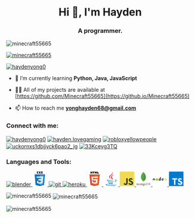 <h1 align="center">Hi 👋, I'm Hayden</h1>
<h3 align="center">A programmer.</h3>

<p align="left"> <img src="https://komarev.com/ghpvc/?username=minecraft55665&label=Profile%20views&color=0e75b6&style=flat" alt="minecraft55665" /> </p>

<p align="left"> <a href="https://github.com/ryo-ma/github-profile-trophy"><img src="https://github-profile-trophy.vercel.app/?username=minecraft55665" alt="minecraft55665" /></a> </p>

<p align="left"> <a href="https://twitter.com/haydenyong0" target="blank"><img src="https://img.shields.io/twitter/follow/haydenyong0?logo=twitter&style=for-the-badge" alt="haydenyong0" /></a> </p>

- 🌱 I’m currently learning **Python, Java, JavaScript**

- 👨‍💻 All of my projects are available at [https://github.com/Minecraft55665](https://github.io/Minecraft55665)

- 📫 How to reach me **yonghayden68@gmail.com**

<h3 align="left">Connect with me:</h3>
<p align="left">
<a href="https://twitter.com/haydenyong0" target="blank"><img align="center" src="https://raw.githubusercontent.com/rahuldkjain/github-profile-readme-generator/master/src/images/icons/Social/twitter.svg" alt="haydenyong0" height="30" width="40" /></a>
<a href="https://fb.com/hayden.lovegaming" target="blank"><img align="center" src="https://raw.githubusercontent.com/rahuldkjain/github-profile-readme-generator/master/src/images/icons/Social/facebook.svg" alt="hayden.lovegaming" height="30" width="40" /></a>
<a href="https://instagram.com/robloxyellowpeople" target="blank"><img align="center" src="https://raw.githubusercontent.com/rahuldkjain/github-profile-readme-generator/master/src/images/icons/Social/instagram.svg" alt="robloxyellowpeople" height="30" width="40" /></a>
<a href="https://www.youtube.com/c/uckornxs1dbjjyck6pao2_jg" target="blank"><img align="center" src="https://raw.githubusercontent.com/rahuldkjain/github-profile-readme-generator/master/src/images/icons/Social/youtube.svg" alt="uckornxs1dbjjyck6pao2_jg" height="30" width="40" /></a>
<a href="https://discord.gg/33Kceyg3TQ" target="blank"><img align="center" src="https://raw.githubusercontent.com/rahuldkjain/github-profile-readme-generator/master/src/images/icons/Social/discord.svg" alt="33Kceyg3TQ" height="30" width="40" /></a>
</p>

<h3 align="left">Languages and Tools:</h3>
<p align="left"> <a href="https://www.blender.org/" target="_blank"> <img src="https://download.blender.org/branding/community/blender_community_badge_white.svg" alt="blender" width="40" height="40"/> </a> <a href="https://www.w3schools.com/css/" target="_blank"> <img src="https://raw.githubusercontent.com/devicons/devicon/master/icons/css3/css3-original-wordmark.svg" alt="css3" width="40" height="40"/> </a> <a href="https://git-scm.com/" target="_blank"> <img src="https://www.vectorlogo.zone/logos/git-scm/git-scm-icon.svg" alt="git" width="40" height="40"/> </a> <a href="https://heroku.com" target="_blank"> <img src="https://www.vectorlogo.zone/logos/heroku/heroku-icon.svg" alt="heroku" width="40" height="40"/> </a> <a href="https://www.w3.org/html/" target="_blank"> <img src="https://raw.githubusercontent.com/devicons/devicon/master/icons/html5/html5-original-wordmark.svg" alt="html5" width="40" height="40"/> </a> <a href="https://www.java.com" target="_blank"> <img src="https://raw.githubusercontent.com/devicons/devicon/master/icons/java/java-original.svg" alt="java" width="40" height="40"/> </a> <a href="https://developer.mozilla.org/en-US/docs/Web/JavaScript" target="_blank"> <img src="https://raw.githubusercontent.com/devicons/devicon/master/icons/javascript/javascript-original.svg" alt="javascript" width="40" height="40"/> </a> <a href="https://www.mongodb.com/" target="_blank"> <img src="https://raw.githubusercontent.com/devicons/devicon/master/icons/mongodb/mongodb-original-wordmark.svg" alt="mongodb" width="40" height="40"/> </a> <a href="https://nodejs.org" target="_blank"> <img src="https://raw.githubusercontent.com/devicons/devicon/master/icons/nodejs/nodejs-original-wordmark.svg" alt="nodejs" width="40" height="40"/> </a> <a href="https://www.typescriptlang.org/" target="_blank"> <img src="https://raw.githubusercontent.com/devicons/devicon/master/icons/typescript/typescript-original.svg" alt="typescript" width="40" height="40"/> </a> </p>

<p><img align="left" src="https://github-readme-stats.vercel.app/api/top-langs?username=minecraft55665&show_icons=true&locale=en&layout=compact" alt="minecraft55665" /></p>

<p>&nbsp;<img align="center" src="https://github-readme-stats.vercel.app/api?username=minecraft55665&show_icons=true&locale=en" alt="minecraft55665" /></p>

<p><img align="center" src="https://github-readme-streak-stats.herokuapp.com/?user=minecraft55665&" alt="minecraft55665" /></p>
